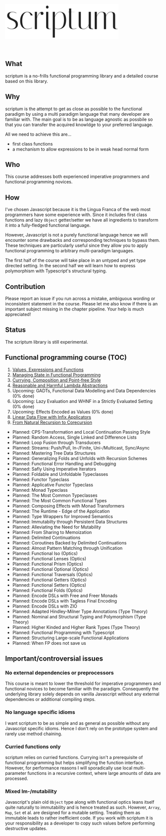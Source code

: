 <img src="./logo.png" width="366" height="114" alt="scriptum"><br><br><br>

## What

scriptum is a no-frills functional programming library and a detailed course based on this library.

## Why

scriptum is the attempt to get as close as possible to the functional paradigm by using a multi paradigm language that many developer are familiar with. The main goal is to be as language agnostic as possbile so that you can transfer the acquired knowldge to your preferred language.

All we need to achieve this are...

* first class functions
* a mechanism to allow expressions to be in weak head normal form

## Who

This course addresses both experienced imperative programmers and functional programming novices.

## How

I've chosen Javascript because it is the Lingua Franca of the web most programmers have some experience with. Since it includes first class functions and lazy `Object` getter/setter we have all ingredients to transform it into a fully-fledged functional language.

However, Javascript is not a purely functional language hence we will encounter some drawbacks and corresponding techniques to bypass them. These techniques are particularly useful since they allow you to apply functional programming to arbitrary multi-paradigm languages.

The first half of the course will take place in an untyped and yet type directed setting. In the second half we will learn how to express polymorphism with Typescript's structural typing.

## Contribution

Please report an issue if you run across a mistake, ambiguous wording or inconsistent statement in the course. Please let me also know if there is an important subject missing in the chapter pipeline. Your help is much appreciated!

## Status

The scriptum library is still experimental.

## Functional programming course (TOC)

1. [Values, Expressions and Functions](https://github.com/kongware/scriptum/blob/master/ch-1.md)
2. [Managing State in Functional Programming](https://github.com/kongware/scriptum/blob/master/ch-2.md)
3. [Currying, Composition and Point-free Style](https://github.com/kongware/scriptum/blob/master/ch-3.md)
4. [Reasonable and Harmful Lambda Abstractions](https://github.com/kongware/scriptum/blob/master/ch-4.md)
5. Upcoming: GADTs, Functional Data Modelling and Data Dependencies (0% done)
6. Upcoming: Lazy Evaluation and WHNF in a Strictly Evaluated Setting (0% done)
7. Upcoming: Effects Encoded as Values (0% done)
8. [Linear Data Flow with Infix Applicators](https://github.com/kongware/scriptum/blob/master/ch-5.md)
9. [From Natural Recursion to Corecursion](https://github.com/kongware/scriptum/blob/master/ch-6.md)

* Planned: CPS-Transformation and Local Continuation Passing Style <br/>
* Planned: Random Access, Single Linked and Difference Lists <br/>
* Planned: Loop Fusion through Transducers <br/>
* Planned: Streams: Push/Pull, In-/Finite, Uni-/Multicast, Sync/Async <br/>
* Planned: Mastering Tree Data Structures <br/>
* Planned: Generalizing Folds and Unfolds with Recursion Schemes <br/>
* Planned: Functional Error Handling and Debugging <br/>
* Planned: Safly Using Imperative Iterators <br/>
* Planned: Foldable and Unfoldable Typeclasses <br/>
* Planned: Functor Typeclass <br/>
* Planned: Applicative Functor Typeclass <br/>
* Planned: Monad Typeclass <br/>
* Planned: The Most Common Typeclasses <br/>
* Planned: The Most Common Functional Types <br/>
* Planned: Composing Effects with Monad Transformers<br/>
* Planned: The Runtime - Edge of the Application <br/>
* Planned: Type Wrappers for Improved Semantics<br/>
* Planned: Immutabilty through Persistent Data Structures <br/>
* Planned: Alleviating the Need for Mutability <br/>
* Planned: From Sharing to Memoization <br/>
* Planned: Delimited Continuations <br/>
* Planned: Coroutines Backed by Delimited Continuations <br/>
* Planned: Almost Pattern Matching through Unification <br/>
* Planned: Functional Iso (Optics) <br/>
* Planned: Functional Lenses (Optics) <br/>
* Planned: Functional Prism (Optics) <br/>
* Planned: Functional Optional (Optics) <br/>
* Planned: Functional Traversals (Optics) <br/>
* Planned: Functional Getters (Optics) <br/>
* Planned: Functional Setters (Optics) <br/>
* Planned: Functional Folds (Optics) <br/>
* Planned: Encode DSLs with Free and Freer Monads <br/>
* Planned: Encode DSLs with Tagless Final Encoding <br/>
* Planned: Encode DSLs with ZIO <br/>
* Planned: Adapted Hindley-Milner Type Annotations (Type Theory) <br/>
* Planned: Nominal and Structural Typing and Polymorphism (Type Theory)<br/>
* Planned: Higher Kinded and Higher Rank Types (Type Theory)<br/>
* Planned: Functional Programming with Typescript <br/>
* Planned: Structuring Large-scale Functional Applications
* Planned: When FP does not save us

## Important/controversial issues

### No external dependencies or preprocessors

This course is meant to lower the threshold for imperative programmers and functional novices to become familiar with the paradigm. Consequently the underlying library solely depends on vanilla Javascript without any external dependencies or additional compiling steps.

### No language specific idioms

I want scriptum to be as simple and as general as possible without any Javascript specific idioms. Hence I don't rely on the prototype system and rarely use method chaining.

### Curried functions only

scriptum relies on curried functions. Currying isn't a prerequisite of functional programming but helps simplifying the function interface. However, for performance reasons I will sporadically use local multi-parameter functions in a recursive context, where large amounts of data are processed.

### Mixed Im-/mutability

Javascript's plain old `Object` type along with functional optics leans itself quite naturally to immutability and is hence treated as such. However, `Array`, `Map`, `Set` et al. are designed for a mutable setting. Treating them as immutable leads to rather inefficient code. If you work with scriptum it is your responsibility as a developer to copy such values before performing destructive updates.

